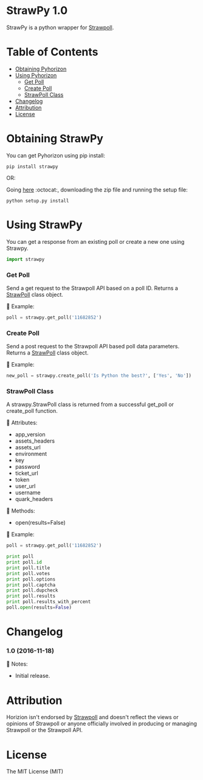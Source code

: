 # StrawPy 1.0

StrawPy is a python wrapper for [Strawpoll](http://www.strawpoll.me/).

# Table of Contents

+ [Obtaining Pyhorizon](#obtaining-strawpy)
+ [Using Pyhorizon](#using-strawpy)
	+ [Get Poll](#get-poll)
	+ [Create Poll](#create-poll)
	+ [StrawPoll Class](#strawpoll-class)
+ [Changelog](#changelog)
+ [Attribution](#attribution)
+ [License](#license)

# Obtaining StrawPy

You can get Pyhorizon using pip install:

	pip install strawpy
	
OR:

Going [here](https://github.com/EricDalrymple91/strawpy) :octocat:, downloading the zip file and running the setup file:

	python setup.py install

# Using StrawPy

You can get a response from an existing poll or create a new one using Strawpy.

```python
import strawpy

```

### Get Poll

Send a get request to the Strawpoll API based on a poll ID. Returns a [StrawPoll](#strawpoll-class) class object.

:page_with_curl: Example:

```python
poll = strawpy.get_poll('11682852')

```

### Create Poll

Send a post request to the Strawpoll API based poll data parameters. Returns a [StrawPoll](#strawpoll-class) class object.

:page_with_curl: Example:

```python
new_poll = strawpy.create_poll('Is Python the best?', ['Yes', 'No'])

```
### StrawPoll Class

A strawpy.StrawPoll class is returned from a successful get_poll or create_poll function.

:green_book: Attributes:

* app_version
* assets_headers
* assets_url
* environment
* key
* password
* ticket_url
* token
* user_url
* username
* quark_headers

:orange_book: Methods:

* open(results=False)

:page_with_curl: Example:

```python
poll = strawpy.get_poll('11682852')

print poll
print poll.id
print poll.title
print poll.votes
print poll.options
print poll.captcha
print poll.dupcheck
print poll.results
print poll.results_with_percent
poll.open(results=False)

```

# Changelog

### 1.0 (2016-11-18)

:notebook: Notes:

- Initial release.

# Attribution

Horizion isn't endorsed by [Strawpoll](http://www.strawpoll.me/) and doesn't reflect the views or opinions of Strawpoll or anyone officially involved in producing or managing Strawpoll or the Strawpoll API. 

# License

The MIT License (MIT)